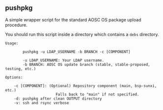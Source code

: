pushpkg
-------

A simple wrapper script for the standard AOSC OS package upload procedure.

You should run this script inside a directory which contains a `debs` directory.

```
Usage:

        pushpkg -u LDAP_USERNAME -b BRANCH -c [COMPONENT]

        -u LDAP_USERNAME: Your LDAP username.
        -b BRANCH: AOSC OS update branch (stable, stable-proposed, testing, etc.)

Options:

    -c [COMPONENT]: (Optional) Repository component (main, bsp-sunxi, etc.)
                       Falls back to "main" if not specified.
    -d: pushpkg after clean OUTPUT directory
    -v: ssh and rsync verbose
```
